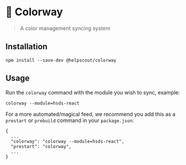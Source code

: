 # 🎨 Colorway

> A color management syncing system

## Installation

```
npm install --save-dev @helpscout/colorway
```

## Usage

Run the `colorway` command with the module you wish to sync, example:

```
colorway --module=hsds-react
```

For a more automated/magical feed, we recommend you add this as a `prestart` or `prebuild` command in your `package.json`:

```
{
  ...
  "colorway": "colorway --module=hsds-react",
  "prestart": "colorway",
  ...
}
```
